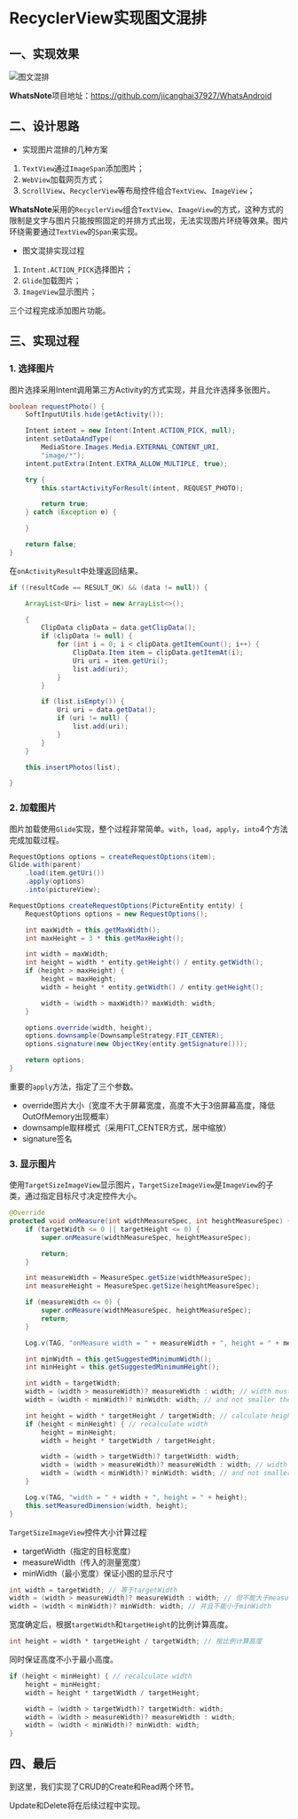 # RecyclerView实现图文混排

## 一、实现效果

![图文混排](./InsertPhotos.gif)

**WhatsNote**项目地址：https://github.com/jicanghai37927/WhatsAndroid



## 二、设计思路

* 实现图片混排的几种方案

1. `TextView`通过`ImageSpan`添加图片； 
2. `WebView`加载网页方式；
3. `ScrollView`、`RecyclerView`等布局控件组合`TextView`、`ImageView`；

**WhatsNote**采用的`RecyclerView`组合`TextView`、`ImageView`的方式，这种方式的限制是文字与图片只能按照固定的并排方式出现，无法实现图片环绕等效果。图片环绕需要通过`TextView`的`Span`来实现。

* 图文混排实现过程

1. `Intent.ACTION_PICK`选择图片；
2. `Glide`加载图片；
3. `ImageView`显示图片；

三个过程完成添加图片功能。



## 三、实现过程

### 1. 选择图片

图片选择采用Intent调用第三方Activity的方式实现，并且允许选择多张图片。

```java
boolean requestPhoto() {
    SoftInputUtils.hide(getActivity());

    Intent intent = new Intent(Intent.ACTION_PICK, null);
    intent.setDataAndType(
        MediaStore.Images.Media.EXTERNAL_CONTENT_URI,
        "image/*");
    intent.putExtra(Intent.EXTRA_ALLOW_MULTIPLE, true);

    try {
        this.startActivityForResult(intent, REQUEST_PHOTO);

        return true;
    } catch (Exception e) {

    }

    return false;
}
```

在`onActivityResult`中处理返回结果。

```java
if ((resultCode == RESULT_OK) && (data != null)) {

    ArrayList<Uri> list = new ArrayList<>();

    {
        ClipData clipData = data.getClipData();
        if (clipData != null) {
            for (int i = 0; i < clipData.getItemCount(); i++) {
                ClipData.Item item = clipData.getItemAt(i);
                Uri uri = item.getUri();
                list.add(uri);
            }
        }

        if (list.isEmpty()) {
            Uri uri = data.getData();
            if (uri != null) {
                list.add(uri);
            }
        }
    }

    this.insertPhotos(list);

}
```



### 2. 加载图片

图片加载使用`Glide`实现，整个过程非常简单。`with`，`load`，`apply`，`into`4个方法完成加载过程。

```java
RequestOptions options = createRequestOptions(item);
Glide.with(parent)
    .load(item.getUri())
    .apply(options)
    .into(pictureView);
```

```java
RequestOptions createRequestOptions(PictureEntity entity) {
    RequestOptions options = new RequestOptions();

    int maxWidth = this.getMaxWidth();
    int maxHeight = 3 * this.getMaxHeight();

    int width = maxWidth;
    int height = width * entity.getHeight() / entity.getWidth();
    if (height > maxHeight) {
        height = maxHeight;
        width = height * entity.getWidth() / entity.getHeight();

        width = (width > maxWidth)? maxWidth: width;
    }

    options.override(width, height);
    options.downsample(DownsampleStrategy.FIT_CENTER);
    options.signature(new ObjectKey(entity.getSignature()));

    return options;
}
```

重要的`apply`方法，指定了三个参数。

* override图片大小（宽度不大于屏幕宽度，高度不大于3倍屏幕高度，降低OutOfMemory出现概率）
* downsample取样模式（采用FIT_CENTER方式，居中缩放）
* signature签名



### 3. 显示图片

使用`TargetSizeImageView`显示图片，`TargetSizeImageView`是`ImageView`的子类，通过指定目标尺寸决定控件大小。

```java
@Override
protected void onMeasure(int widthMeasureSpec, int heightMeasureSpec) {
    if (targetWidth <= 0 || targetHeight <= 0) {
        super.onMeasure(widthMeasureSpec, heightMeasureSpec);

        return;
    }

    int measureWidth = MeasureSpec.getSize(widthMeasureSpec);
    int measureHeight = MeasureSpec.getSize(heightMeasureSpec);

    if (measureWidth <= 0) {
        super.onMeasure(widthMeasureSpec, heightMeasureSpec);
        return;
    }

    Log.v(TAG, "onMeasure width = " + measureWidth + ", height = " + measureHeight);

    int minWidth = this.getSuggestedMinimumWidth();
    int minHeight = this.getSuggestedMinimumHeight();

    int width = targetWidth;
    width = (width > measureWidth)? measureWidth : width; // width must not large then measureWidth
    width = (width < minWidth)? minWidth: width; // and not smaller then minWidth

    int height = width * targetHeight / targetWidth; // calculate height from width
    if (height < minHeight) { // recalculate width
        height = minHeight;
        width = height * targetWidth / targetHeight;

        width = (width > targetWidth)? targetWidth: width;
        width = (width > measureWidth)? measureWidth : width; // width must not large then measureWidth
        width = (width < minWidth)? minWidth: width; // and not smaller then minWidth
    }

    Log.v(TAG, "width = " + width + ", height = " + height);
    this.setMeasuredDimension(width, height);
}
```

`TargetSizeImageView`控件大小计算过程

* targetWidth（指定的目标宽度）
* measureWidth（传入的测量宽度）
* minWidth（最小宽度）保证小图的显示尺寸

```java
int width = targetWidth; // 等于targetWidth
width = (width > measureWidth)? measureWidth : width; // 但不能大于measureWidth
width = (width < minWidth)? minWidth: width; // 并且不能小于minWidth
```

宽度确定后，根据`targetWidth`和`targetHeight`的比例计算高度。

```java
int height = width * targetHeight / targetWidth; // 按比例计算高度
```

同时保证高度不小于最小高度。

```java
if (height < minHeight) { // recalculate width
    height = minHeight;
    width = height * targetWidth / targetHeight;

    width = (width > targetWidth)? targetWidth: width;
    width = (width > measureWidth)? measureWidth : width; 
    width = (width < minWidth)? minWidth: width; 
}
```



## 四、最后

到这里，我们实现了CRUD的Create和Read两个环节。

Update和Delete将在后续过程中实现。

